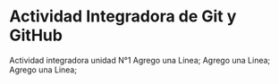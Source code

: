 # Actividad Integradora de Git y GitHub
Actividad integradora unidad N°1
Agrego una Linea; 
Agrego una Linea;
Agrego una Linea;
